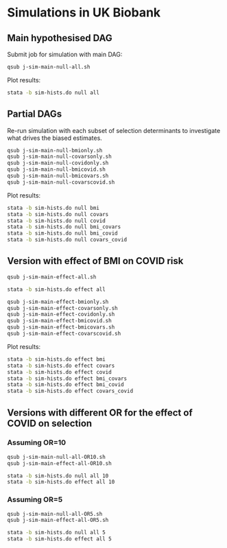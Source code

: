 
# Simulations in UK Biobank



## Main hypothesised DAG


Submit job for simulation with main DAG:

```bash
qsub j-sim-main-null-all.sh
```

Plot results:

```bash
stata -b sim-hists.do null all
```


## Partial DAGs

Re-run simulation with each subset of selection determinants to investigate what drives the biased estimates.

```bash
qsub j-sim-main-null-bmionly.sh
qsub j-sim-main-null-covarsonly.sh 
qsub j-sim-main-null-covidonly.sh 
qsub j-sim-main-null-bmicovid.sh 
qsub j-sim-main-null-bmicovars.sh 
qsub j-sim-main-null-covarscovid.sh 
```

Plot results:

```bash
stata -b sim-hists.do null bmi
stata -b sim-hists.do null covars
stata -b sim-hists.do null covid
stata -b sim-hists.do null bmi_covars
stata -b sim-hists.do null bmi_covid
stata -b sim-hists.do null covars_covid
```


## Version with effect of BMI on COVID risk

```bash
qsub j-sim-main-effect-all.sh
```

```bash
stata -b sim-hists.do effect all
```

```bash
qsub j-sim-main-effect-bmionly.sh
qsub j-sim-main-effect-covarsonly.sh
qsub j-sim-main-effect-covidonly.sh
qsub j-sim-main-effect-bmicovid.sh
qsub j-sim-main-effect-bmicovars.sh 
qsub j-sim-main-effect-covarscovid.sh 
```

Plot results:

```bash
stata -b sim-hists.do effect bmi
stata -b sim-hists.do effect covars
stata -b sim-hists.do effect covid
stata -b sim-hists.do effect bmi_covars
stata -b sim-hists.do effect bmi_covid
stata -b sim-hists.do effect covars_covid
```




## Versions with different OR for the effect of COVID on selection

### Assuming OR=10

```bash
qsub j-sim-main-null-all-OR10.sh
qsub j-sim-main-effect-all-OR10.sh
```

```bash
stata -b sim-hists.do null all 10
stata -b sim-hists.do effect all 10

```

### Assuming OR=5

```bash
qsub j-sim-main-null-all-OR5.sh
qsub j-sim-main-effect-all-OR5.sh
```

```bash
stata -b sim-hists.do null all 5
stata -b sim-hists.do effect all 5
```


